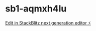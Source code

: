 # sb1-aqmxh4lu

[Edit in StackBlitz next generation editor ⚡️](https://stackblitz.com/~/github.com/sabbivikas/sb1-aqmxh4lu)